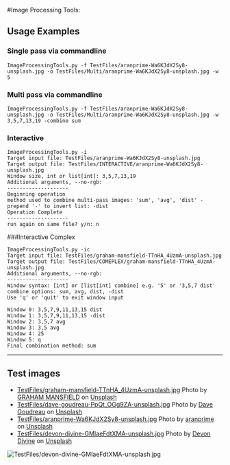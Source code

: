 #Image Processing Tools:

## Usage Examples

### Single pass via commandline

`ImageProcessingTools.py -f TestFiles/aranprime-Wa6KJdX2Sy8-unsplash.jpg -o TestFiles/Multi/aranprime-Wa6KJdX2Sy8-unsplash.jpg -w 5`

### Multi pass via commandline

`ImageProcessingTools.py -f TestFiles/aranprime-Wa6KJdX2Sy8-unsplash.jpg -o TestFiles/Multi/aranprime-Wa6KJdX2Sy8-unsplash.jpg -w 3,5,7,13,19 -combine sum`



### Interactive

```
ImageProcessingTools.py -i
Target input file: TestFiles/aranprime-Wa6KJdX2Sy8-unsplash.jpg
Target output file: TestFiles/INTERACTIVE/aranprime-Wa6KJdX2Sy8-unsplash.jpg
Window size, int or list[int]: 3,5,7,13,19
Additional arguments, --no-rgb: 
--------------------
Beginning operation
method used to combine multi-pass images: 'sum', 'avg', 'dist' - prepend '-' to invert list: -dist
Operation Complete
--------------------
run again on same file? y/n: n
```

###Interactive Complex

```
ImageProcessingTools.py -ic
Target input file: TestFiles/graham-mansfield-TTnHA_4UzmA-unsplash.jpg
Target output file: TestFiles/COMEPLEX/graham-mansfield-TTnHA_4UzmA-unsplash.jpg
Additional arguments, --no-rgb: 
--------------------
Window syntax: [int] or [list[int] combine] e.g. '5' or '3,5,7 dist'
combine options: sum, avg, dist, -dist 
Use 'q' or 'quit' to exit window input

Window 0: 3,5,7,9,11,13,15 dist
Window 1: 3,5,7,9,11,13,15 -dist
Window 2: 3,5,7 avg
Window 3: 3,5 avg
Window 4: 25
Window 5: q
Final combination method: sum 
```



<hr> 
<h2>Test images</h2>

* [TestFiles/graham-mansfield-TTnHA_4UzmA-unsplash.jpg](TestFiles/graham-mansfield-TTnHA_4UzmA-unsplash.jpg) Photo by <a href="https://unsplash.com/@grahammansfield1?utm_source=unsplash&utm_medium=referral&utm_content=creditCopyText">GRAHAM MANSFIELD</a> on <a href="https://unsplash.com/?utm_source=unsplash&utm_medium=referral&utm_content=creditCopyText">Unsplash</a>
* [TestFiles/dave-goudreau-PpQt_OGg9ZA-unsplash.jpg](TestFiles/dave-goudreau-PpQt_OGg9ZA-unsplash.jpg)  Photo by <a href="https://unsplash.com/@davegoudreau?utm_source=unsplash&utm_medium=referral&utm_content=creditCopyText">Dave Goudreau</a> on <a href="https://unsplash.com/?utm_source=unsplash&utm_medium=referral&utm_content=creditCopyText">Unsplash</a>
* [TestFiles/aranprime-Wa6KJdX2Sy8-unsplash.jpg](TestFiles/aranprime-Wa6KJdX2Sy8-unsplash.jpg)  Photo by <a href="https://unsplash.com/@aranprime?utm_source=unsplash&utm_medium=referral&utm_content=creditCopyText">aranprime</a> on <a href="https://unsplash.com/?utm_source=unsplash&utm_medium=referral&utm_content=creditCopyText">Unsplash</a>
* [TestFiles/devon-divine-GMIaeFdtXMA-unsplash.jpg](TestFiles/devon-divine-GMIaeFdtXMA-unsplash.jpg)  Photo by <a href="https://unsplash.com/@lightrisephoto?utm_source=unsplash&utm_medium=referral&utm_content=creditCopyText">Devon Divine</a> on <a href="https://unsplash.com/?utm_source=unsplash&utm_medium=referral&utm_content=creditCopyText">Unsplash</a>


![TestFiles/devon-divine-GMIaeFdtXMA-unsplash.jpg](TestFiles/devon-divine-GMIaeFdtXMA-unsplash.jpg)